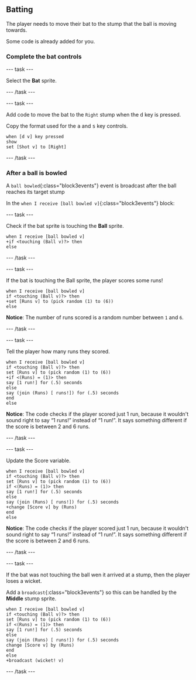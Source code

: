 ## Batting

The player needs to move their bat to the stump that the ball is moving towards.

Some code is already added for you.

### Complete the bat controls

--- task ---

Select the **Bat** sprite.

--- /task ---

--- task ---

Add code to move the bat to the `Right` stump when the <kbd>d</kbd> key is pressed.

Copy the format used for the <kbd>a</kbd> and <kbd>s</kbd> key controls.

```blocks3
when [d v] key pressed
show
set [Shot v] to [Right]
```

--- /task ---

### After a ball is bowled

A `ball bowled`{:class="block3events"} event is broadcast after the ball reaches its target stump

In the `when I receive [ball bowled v]`{:class="block3events"} block:

--- task ---

Check if the bat sprite is touching the **Ball** sprite.

```blocks3
when I receive [ball bowled v]
+if <touching (Ball v)?> then
else
```

--- /task ---

--- task ---

If the bat is touching the Ball sprite, the player scores some runs!

```blocks3
when I receive [ball bowled v]
if <touching (Ball v)?> then
+set [Runs v] to (pick random (1) to (6))
else
```

**Notice**: The number of runs scored is a random number between `1` and `6`.

--- /task ---

--- task ---

Tell the player how many runs they scored.

```blocks3
when I receive [ball bowled v]
if <touching (Ball v)?> then
set [Runs v] to (pick random (1) to (6))
+if <(Runs) = (1)> then
say [1 run!] for (.5) seconds
else
say (join (Runs) [ runs!]) for (.5) seconds
end
else
```

**Notice**: The code checks if the player scored just 1 run, because it wouldn't sound right to say “1 runs!” instead of “1 run!”. It says something different if the score is between 2 and 6 runs.

--- /task ---

--- task ---

Update the Score variable.

```blocks3
when I receive [ball bowled v]
if <touching (Ball v)?> then
set [Runs v] to (pick random (1) to (6))
if <(Runs) = (1)> then
say [1 run!] for (.5) seconds
else
say (join (Runs) [ runs!]) for (.5) seconds
+change [Score v] by (Runs)
end
else
```

**Notice**: The code checks if the player scored just 1 run, because it wouldn't sound right to say “1 runs!” instead of “1 run!”. It says something different if the score is between 2 and 6 runs.

--- /task ---

--- task ---

If the bat was not touching the ball wen it arrived at a stump, then the player loses a wicket.

Add a `broadcast`{:class="block3events"} so this can be handled by the **Middle** stump sprite.

```blocks3
when I receive [ball bowled v]
if <touching (Ball v)?> then
set [Runs v] to (pick random (1) to (6))
if <(Runs) = (1)> then
say [1 run!] for (.5) seconds
else
say (join (Runs) [ runs!]) for (.5) seconds
change [Score v] by (Runs)
end
else
+broadcast (wicket! v)
```

--- /task ---